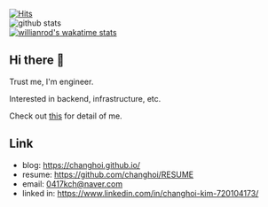 [![Hits](https://hits.seeyoufarm.com/api/count/incr/badge.svg?url=https%3A%2F%2Fgithub.com%2Fchanghoi%2Fhit-counter&count_bg=%2379C83D&title_bg=%23555555&icon=&icon_color=%23E7E7E7&title=hits&edge_flat=false)](https://hits.seeyoufarm.com)  
![github stats](https://github-readme-stats.vercel.app/api?username=changhoi&show_icons=true&count_private=true&theme=tokyonight)  
[![willianrod's wakatime stats](https://github-readme-stats.vercel.app/api/wakatime?username=Changhoi&layout=compact&theme=tokyonight)](https://github.com/anuraghazra/github-readme-stats)  

<!---[![Top Langs](https://github-readme-stats.vercel.app/api/top-langs/?username=changhoi&theme=tokyonight&hide=HTML,CSS,jupyter%20notebook&layout=compact)](https://github.com/anuraghazra/github-readme-stats)  HAVE BUG--->

## Hi there 👋

Trust me, I'm engineer.

Interested in backend, infrastructure, etc.

Check out [this](https://github.com/changhoi/RESUME) for detail of me.

## Link

- blog: <https://changhoi.github.io/>
- resume: <https://github.com/changhoi/RESUME>
- email: <0417kch@naver.com>
- linked in: <https://www.linkedin.com/in/changhoi-kim-720104173/>
